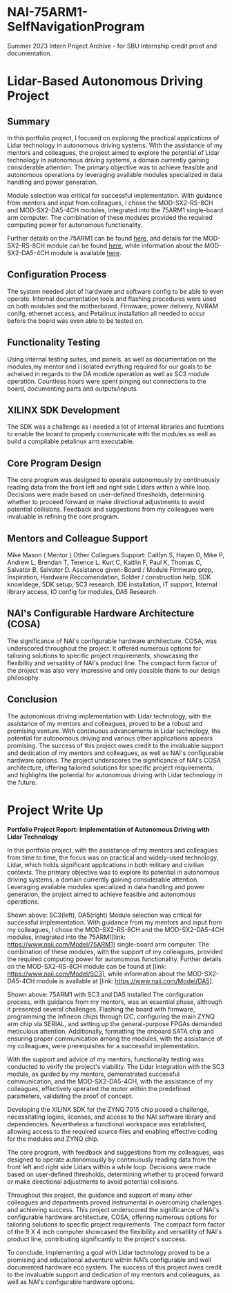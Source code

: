 # NAI-75ARM1-SelfNavigationProgram
Summer 2023 Intern Project Archive - for SBU Internship credit proof and documentation.

# Lidar-Based Autonomous Driving Project

## Summary

In this portfolio project, I focused on exploring the practical applications of Lidar technology in autonomous driving systems. With the assistance of my mentors and colleagues, the project aimed to explore the potential of Lidar technology in autonomous driving systems, a domain currently gaining considerable attention. The primary objective was to achieve feasible and autonomous operations by leveraging available modules specialized in data handling and power generation.

Module selection was critical for successful implementation. With guidance from mentors and input from colleagues, I chose the MOD-SX2-RS-8CH and MOD-SX2-DA5-4CH modules, integrated into the 75ARM1 single-board arm computer. The combination of these modules provided the required computing power for autonomous functionality.

Further details on the 75ARM1 can be found [here](https://www.naii.com/Model/75ARM1), and details for the MOD-SX2-RS-8CH module can be found [here](https://www.naii.com/Model/SC3), while information about the MOD-SX2-DA5-4CH module is available [here](https://www.naii.com/Model/DA5).

## Configuration Process
The system needed alot of hardware and software config to be able to even operate. Internal documentation tools and flashing procedures were used on both modules and the motherboard. Firmware, power delivery, NVRAM conifg, ethernet access, and Petalinux installation all needed to occur before the board was even able to be tested on.

## Functionality Testing
Using internal testing suites, and panels, as well as documentation on the modules,my mentor and i isolated evrything required for our goals to be acheived in regards to the DA module operation as well as SC3 module operation. Countless hours were spent pinging out connections to the board, documenting parts and outputs/inputs. 

## XILINX SDK Development
The SDK was a challenge as i needed a lot of internal libraries and fucntions to enable the board to properly communicate with the modules as well as build a compilable petalinux arm executable. 

## Core Program Design

The core program was designed to operate autonomously by continuously reading data from the front left and right side Lidars within a while loop. Decisions were made based on user-defined thresholds, determining whether to proceed forward or make directional adjustments to avoid potential collisions. Feedback and suggestions from my colleagues were invaluable in refining the core program.

## Mentors and Colleague Support
Mike Mason ( Mentor ) 
Other Collegues Support:
Caitlyn S, Hayen D, Mike P, Andrew L, Brendan T, Terence L. Kurt C, Kaitlin F, Paul K, Thomas C, Salvator B, Salvator D.
Assistance given: Board / Module FIrmware prep, Inspiration, Hardware Reccomendation, Solder / construction help, SDK knowldege, SDK setup, SC3 research, IDE installation, IT support, Internal library access, IO config for modules, DA5 Research

## NAI's Configurable Hardware Architecture (COSA)

The significance of NAI's configurable hardware architecture, COSA, was underscored throughout the project. It offered numerous options for tailoring solutions to specific project requirements, showcasing the flexibility and versatility of NAI's product line. The compact form factor of the project was also very impressive and only possible thank to our design philosophy.

## Conclusion

The autonomous driving implementation with Lidar technology, with the assistance of my mentors and colleagues, proved to be a robust and promising venture. With continuous advancements in Lidar technology, the potential for autonomous driving and various other applications appears promising. The success of this project owes credit to the invaluable support and dedication of my mentors and colleagues, as well as NAI's configurable hardware options. The project underscores the significance of NAI's COSA architecture, offering tailored solutions for specific project requirements, and highlights the potential for autonomous driving with Lidar technology in the future.



# Project Write Up 

**Portfolio Project Report: Implementation of Autonomous Driving with Lidar Technology**

In this portfolio project, with the assistance of my mentors and colleagues from time to time, the focus was on practical and widely-used technology, Lidar, which holds significant applications in both military and civilian contexts. The primary objective was to explore its potential in autonomous driving systems, a domain currently gaining considerable attention. Leveraging available modules specialized in data handling and power generation, the project aimed to achieve feasible and autonomous operations.

Shown above: SC3(left), DA5(right)
Module selection was critical for successful implementation. With guidance from my mentors and input from my colleagues, I chose the MOD-SX2-RS-8CH and the MOD-SX2-DA5-4CH modules, integrated into the 75ARM1[link: https://www.naii.com/Model/75ARM1] single-board arm computer. The combination of these modules, with the support of my colleagues, provided the required computing power for autonomous functionality. Further details on the MOD-SX2-RS-8CH module can be found at [link: https://www.naii.com/Model/SC3], while information about the MOD-SX2-DA5-4CH module is available at [link: https://www.naii.com/Model/DA5].

Shown above: 75ARM1 with SC3 and DA5 installed
The configuration process, with guidance from my mentors, was an essential phase, although it presented several challenges. Flashing the board with firmware, programming the Infineon chips through I2C, configuring the main ZYNQ arm chip via SERIAL, and setting up the general-purpose FPGAs demanded meticulous attention. Additionally, formatting the onboard SATA chip and ensuring proper communication among the modules, with the assistance of my colleagues, were prerequisites for a successful implementation.

With the support and advice of my mentors, functionality testing was conducted to verify the project's viability. The Lidar integration with the SC3 module, as guided by my mentors, demonstrated successful communication, and the MOD-SX2-DA5-4CH, with the assistance of my colleagues, effectively operated the motor within the predefined parameters, validating the proof of concept.

Developing the XILINX SDK for the ZYNQ 7015 chip posed a challenge, necessitating logins, licenses, and access to the NAI software library and dependencies. Nevertheless a functional workspace was established, allowing access to the required source files and enabling effective coding for the modules and ZYNQ chip.

The core program, with feedback and suggestions from my colleagues, was designed to operate autonomously by continuously reading data from the front left and right side Lidars within a while loop. Decisions were made based on user-defined thresholds, determining whether to proceed forward or make directional adjustments to avoid potential collisions.

Throughout this project, the guidance and support of many other colleagues and departments proved instrumental in overcoming challenges and achieving success. This project underscored the significance of NAI's configurable hardware architecture, COSA, offering numerous options for tailoring solutions to specific project requirements. The compact form factor of the 9 X 4 inch computer showcased the flexibility and versatility of NAI's product line, contributing significantly to the project's success.

To conclude, implementing a goal with Lidar technology proved to be a promising and educational adventure within NAI’s configurable and well documented hardware eco system. The success of this project owes credit to the invaluable support and dedication of my mentors and colleagues, as well as NAI's configurable hardware options.



